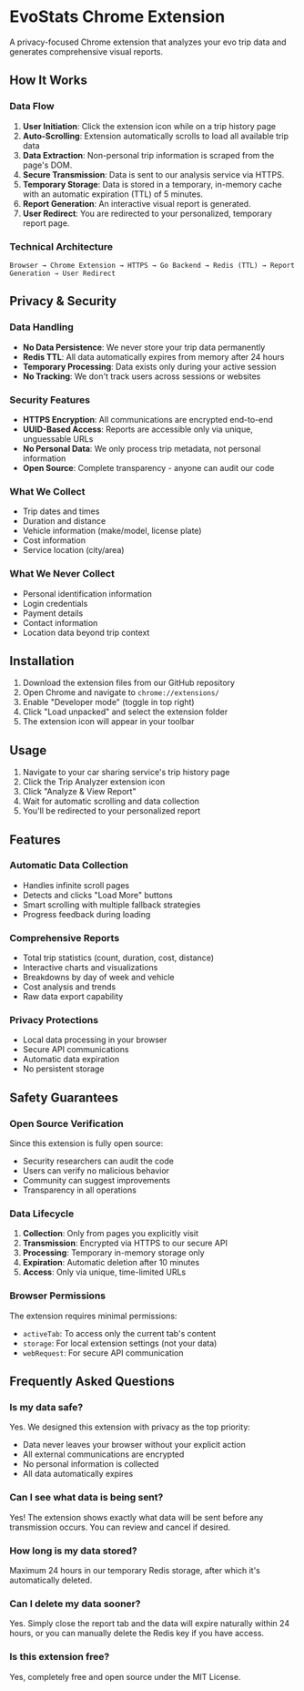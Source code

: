 # EvoStats Chrome Extension

A privacy-focused Chrome extension that analyzes your evo trip data and generates comprehensive visual reports.

## How It Works

### Data Flow
1. **User Initiation**: Click the extension icon while on a trip history page
2. **Auto-Scrolling**: Extension automatically scrolls to load all available trip data
3. **Data Extraction**: Non-personal trip information is scraped from the page's DOM.
4. **Secure Transmission**: Data is sent to our analysis service via HTTPS.
5. **Temporary Storage**: Data is stored in a temporary, in-memory cache with an automatic expiration (TTL) of 5 minutes.
6. **Report Generation**: An interactive visual report is generated.
7. **User Redirect**: You are redirected to your personalized, temporary report page.

### Technical Architecture

```
Browser → Chrome Extension → HTTPS → Go Backend → Redis (TTL) → Report Generation → User Redirect
```


## Privacy & Security

### Data Handling
- **No Data Persistence**: We never store your trip data permanently
- **Redis TTL**: All data automatically expires from memory after 24 hours
- **Temporary Processing**: Data exists only during your active session
- **No Tracking**: We don't track users across sessions or websites

### Security Features
- **HTTPS Encryption**: All communications are encrypted end-to-end
- **UUID-Based Access**: Reports are accessible only via unique, unguessable URLs
- **No Personal Data**: We only process trip metadata, not personal information
- **Open Source**: Complete transparency - anyone can audit our code

### What We Collect
- Trip dates and times
- Duration and distance
- Vehicle information (make/model, license plate)
- Cost information
- Service location (city/area)

### What We Never Collect
- Personal identification information
- Login credentials
- Payment details
- Contact information
- Location data beyond trip context

## Installation

1. Download the extension files from our GitHub repository
2. Open Chrome and navigate to `chrome://extensions/`
3. Enable "Developer mode" (toggle in top right)
4. Click "Load unpacked" and select the extension folder
5. The extension icon will appear in your toolbar

## Usage

1. Navigate to your car sharing service's trip history page
2. Click the Trip Analyzer extension icon
3. Click "Analyze & View Report"
4. Wait for automatic scrolling and data collection
5. You'll be redirected to your personalized report

## Features

### Automatic Data Collection
- Handles infinite scroll pages
- Detects and clicks "Load More" buttons
- Smart scrolling with multiple fallback strategies
- Progress feedback during loading

### Comprehensive Reports
- Total trip statistics (count, duration, cost, distance)
- Interactive charts and visualizations
- Breakdowns by day of week and vehicle
- Cost analysis and trends
- Raw data export capability

### Privacy Protections
- Local data processing in your browser
- Secure API communications
- Automatic data expiration
- No persistent storage

## Safety Guarantees

### Open Source Verification
Since this extension is fully open source:
- Security researchers can audit the code
- Users can verify no malicious behavior
- Community can suggest improvements
- Transparency in all operations

### Data Lifecycle
1. **Collection**: Only from pages you explicitly visit
2. **Transmission**: Encrypted via HTTPS to our secure API
3. **Processing**: Temporary in-memory storage only
4. **Expiration**: Automatic deletion after 10 minutes
5. **Access**: Only via unique, time-limited URLs

### Browser Permissions
The extension requires minimal permissions:
- `activeTab`: To access only the current tab's content
- `storage`: For local extension settings (not your data)
- `webRequest`: For secure API communication

## Frequently Asked Questions

### Is my data safe?
Yes. We designed this extension with privacy as the top priority:
- Data never leaves your browser without your explicit action
- All external communications are encrypted
- No personal information is collected
- All data automatically expires

### Can I see what data is being sent?
Yes! The extension shows exactly what data will be sent before any transmission occurs. You can review and cancel if desired.

### How long is my data stored?
Maximum 24 hours in our temporary Redis storage, after which it's automatically deleted.

### Can I delete my data sooner?
Yes. Simply close the report tab and the data will expire naturally within 24 hours, or you can manually delete the Redis key if you have access.

### Is this extension free?
Yes, completely free and open source under the MIT License.
